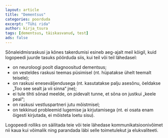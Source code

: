 ```yaml
---
layout: article
title: "Dementsus"
categories: poorduda
excerpt: "Tühi rida"
author: kirja_tsura
tags: [dementsus, täiskasvanud, test]
ads: false
---
```


Sõnaleidmisraskusi ja kõnes takerdumisi esineb aeg-ajalt meil kõigil, kuid logopeedi juurde tasuks pöörduda siis, kui teil või teil lähedasel:
* on neuroloogi poolt diagnoositud dementsus;
* on vesteldes raskusi teemas püsimisel (nt. hüpatakse ühelt teemalt teisele);
* on raskusi eneseväljendusega (nt. kasutatakse palju asesõnu, öeldakse „Too see sealt ja vii sinna“ jne);
* ei tule tihti sõnad meelde, on pidevalt tunne, et sõna on justkui „keele peal“;
* on raskusi vestluspartneri jutu mõistmisel;
* on tekkinud probleemid lugemise ja kirjutamisega (nt. ei osata enam õigesti kirjutada, ei mõisteta loetu sisu).

Logopeedi rolliks on säilitada teie või teie lähedase kommunikatsioonivõimet nii kaua kui võimalik ning parandada läbi selle toimetulekut ja elukvaliteeti.
